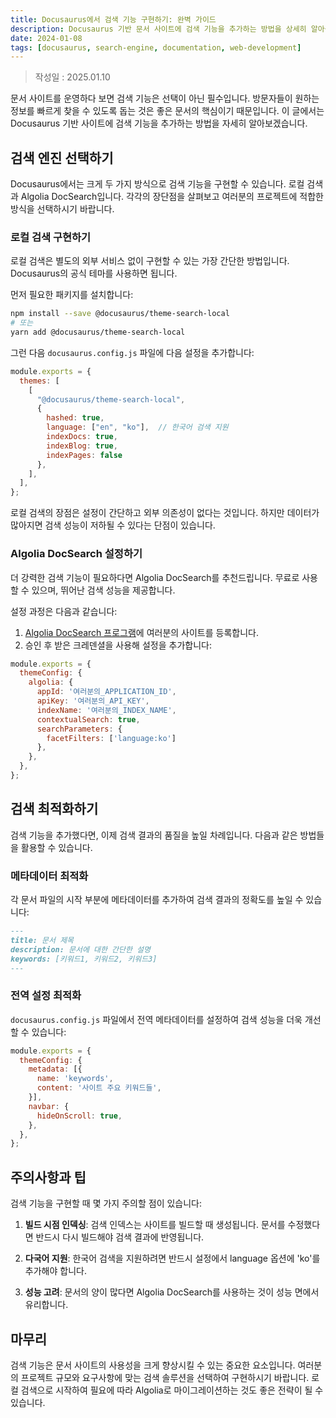 ```yaml
---
title: Docusaurus에서 검색 기능 구현하기: 완벽 가이드
description: Docusaurus 기반 문서 사이트에 검색 기능을 추가하는 방법을 상세히 알아봅니다
date: 2024-01-08
tags: [docusaurus, search-engine, documentation, web-development]
---
```


>작성일 : 2025.01.10

문서 사이트를 운영하다 보면 검색 기능은 선택이 아닌 필수입니다. 방문자들이 원하는 정보를 빠르게 찾을 수 있도록 돕는 것은 좋은 문서의 핵심이기 때문입니다. 이 글에서는 Docusaurus 기반 사이트에 검색 기능을 추가하는 방법을 자세히 알아보겠습니다.

## 검색 엔진 선택하기

Docusaurus에서는 크게 두 가지 방식으로 검색 기능을 구현할 수 있습니다. 로컬 검색과 Algolia DocSearch입니다. 각각의 장단점을 살펴보고 여러분의 프로젝트에 적합한 방식을 선택하시기 바랍니다.

### 로컬 검색 구현하기

로컬 검색은 별도의 외부 서비스 없이 구현할 수 있는 가장 간단한 방법입니다. Docusaurus의 공식 테마를 사용하면 됩니다.

먼저 필요한 패키지를 설치합니다:

```bash
npm install --save @docusaurus/theme-search-local
# 또는
yarn add @docusaurus/theme-search-local
```

그런 다음 `docusaurus.config.js` 파일에 다음 설정을 추가합니다:

```javascript
module.exports = {
  themes: [
    [
      "@docusaurus/theme-search-local",
      {
        hashed: true,
        language: ["en", "ko"],  // 한국어 검색 지원
        indexDocs: true,
        indexBlog: true,
        indexPages: false
      },
    ],
  ],
};
```

로컬 검색의 장점은 설정이 간단하고 외부 의존성이 없다는 것입니다. 하지만 데이터가 많아지면 검색 성능이 저하될 수 있다는 단점이 있습니다.

### Algolia DocSearch 설정하기

더 강력한 검색 기능이 필요하다면 Algolia DocSearch를 추천드립니다. 무료로 사용할 수 있으며, 뛰어난 검색 성능을 제공합니다.

설정 과정은 다음과 같습니다:

1. [Algolia DocSearch 프로그램](https://docsearch.algolia.com/apply/)에 여러분의 사이트를 등록합니다.
2. 승인 후 받은 크레덴셜을 사용해 설정을 추가합니다:

```javascript
module.exports = {
  themeConfig: {
    algolia: {
      appId: '여러분의_APPLICATION_ID',
      apiKey: '여러분의_API_KEY',
      indexName: '여러분의_INDEX_NAME',
      contextualSearch: true,
      searchParameters: {
        facetFilters: ['language:ko']
      },
    },
  },
};
```

## 검색 최적화하기

검색 기능을 추가했다면, 이제 검색 결과의 품질을 높일 차례입니다. 다음과 같은 방법들을 활용할 수 있습니다.

### 메타데이터 최적화

각 문서 파일의 시작 부분에 메타데이터를 추가하여 검색 결과의 정확도를 높일 수 있습니다:

```markdown
---
title: 문서 제목
description: 문서에 대한 간단한 설명
keywords: [키워드1, 키워드2, 키워드3]
---
```

### 전역 설정 최적화

`docusaurus.config.js` 파일에서 전역 메타데이터를 설정하여 검색 성능을 더욱 개선할 수 있습니다:

```javascript
module.exports = {
  themeConfig: {
    metadata: [{
      name: 'keywords',
      content: '사이트 주요 키워드들',
    }],
    navbar: {
      hideOnScroll: true,
    },
  },
};
```

## 주의사항과 팁

검색 기능을 구현할 때 몇 가지 주의할 점이 있습니다:

1. **빌드 시점 인덱싱**: 검색 인덱스는 사이트를 빌드할 때 생성됩니다. 문서를 수정했다면 반드시 다시 빌드해야 검색 결과에 반영됩니다.

2. **다국어 지원**: 한국어 검색을 지원하려면 반드시 설정에서 language 옵션에 'ko'를 추가해야 합니다.

3. **성능 고려**: 문서의 양이 많다면 Algolia DocSearch를 사용하는 것이 성능 면에서 유리합니다.

## 마무리

검색 기능은 문서 사이트의 사용성을 크게 향상시킬 수 있는 중요한 요소입니다. 여러분의 프로젝트 규모와 요구사항에 맞는 검색 솔루션을 선택하여 구현하시기 바랍니다. 로컬 검색으로 시작하여 필요에 따라 Algolia로 마이그레이션하는 것도 좋은 전략이 될 수 있습니다.